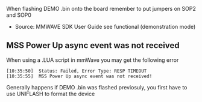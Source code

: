When flashing DEMO .bin onto the board remember to put jumpers on SOP2 and SOP0

- Source: MMWAVE SDK User Guide see functional (demonstration mode)

## MSS Power Up async event was not received

When using a .LUA script in mmWave you may get the following error

```
[10:35:50]  Status: Failed, Error Type: RESP TIMEOUT
[10:35:55]  MSS Power Up async event was not received!
```

Generally happens if DEMO .bin was flashed previosuly, you first have to use UNIFLASH
to format the device